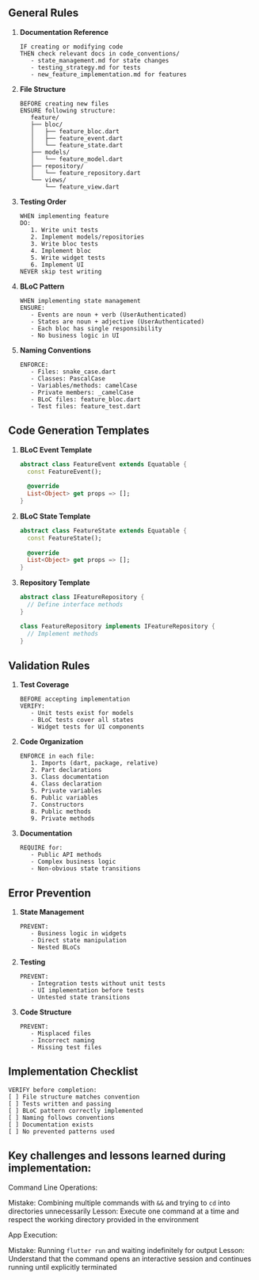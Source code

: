 ## General Rules

1. **Documentation Reference**
   ```
   IF creating or modifying code
   THEN check relevant docs in code_conventions/
      - state_management.md for state changes
      - testing_strategy.md for tests
      - new_feature_implementation.md for features
   ```

2. **File Structure**
   ```
   BEFORE creating new files
   ENSURE following structure:
      feature/
      ├── bloc/
      │   ├── feature_bloc.dart
      │   ├── feature_event.dart
      │   └── feature_state.dart
      ├── models/
      │   └── feature_model.dart
      ├── repository/
      │   └── feature_repository.dart
      └── views/
          └── feature_view.dart
   ```

3. **Testing Order**
   ```
   WHEN implementing feature
   DO:
      1. Write unit tests
      2. Implement models/repositories
      3. Write bloc tests
      4. Implement bloc
      5. Write widget tests
      6. Implement UI
   NEVER skip test writing
   ```

4. **BLoC Pattern**
   ```
   WHEN implementing state management
   ENSURE:
      - Events are noun + verb (UserAuthenticated)
      - States are noun + adjective (UserAuthenticated)
      - Each bloc has single responsibility
      - No business logic in UI
   ```

5. **Naming Conventions**
   ```
   ENFORCE:
      - Files: snake_case.dart
      - Classes: PascalCase
      - Variables/methods: camelCase
      - Private members: _camelCase
      - BLoC files: feature_bloc.dart
      - Test files: feature_test.dart
   ```

## Code Generation Templates

1. **BLoC Event Template**
   ```dart
   abstract class FeatureEvent extends Equatable {
     const FeatureEvent();
     
     @override
     List<Object> get props => [];
   }
   ```

2. **BLoC State Template**
   ```dart
   abstract class FeatureState extends Equatable {
     const FeatureState();
     
     @override
     List<Object> get props => [];
   }
   ```

3. **Repository Template**
   ```dart
   abstract class IFeatureRepository {
     // Define interface methods
   }

   class FeatureRepository implements IFeatureRepository {
     // Implement methods
   }
   ```

## Validation Rules

1. **Test Coverage**
   ```
   BEFORE accepting implementation
   VERIFY:
      - Unit tests exist for models
      - BLoC tests cover all states
      - Widget tests for UI components
   ```

2. **Code Organization**
   ```
   ENFORCE in each file:
      1. Imports (dart, package, relative)
      2. Part declarations
      3. Class documentation
      4. Class declaration
      5. Private variables
      6. Public variables
      7. Constructors
      8. Public methods
      9. Private methods
   ```

3. **Documentation**
   ```
   REQUIRE for:
      - Public API methods
      - Complex business logic
      - Non-obvious state transitions
   ```

## Error Prevention

1. **State Management**
   ```
   PREVENT:
      - Business logic in widgets
      - Direct state manipulation
      - Nested BLoCs
   ```

2. **Testing**
   ```
   PREVENT:
      - Integration tests without unit tests
      - UI implementation before tests
      - Untested state transitions
   ```

3. **Code Structure**
   ```
   PREVENT:
      - Misplaced files
      - Incorrect naming
      - Missing test files
   ```

## Implementation Checklist

```
VERIFY before completion:
[ ] File structure matches convention
[ ] Tests written and passing
[ ] BLoC pattern correctly implemented
[ ] Naming follows conventions
[ ] Documentation exists
[ ] No prevented patterns used
```

## Key challenges and lessons learned during implementation:

Command Line Operations:

Mistake: Combining multiple commands with `&&` and trying to `cd` into directories unnecessarily
Lesson: Execute one command at a time and respect the working directory provided in the environment

App Execution:

Mistake: Running `flutter run` and waiting indefinitely for output
Lesson: Understand that the command opens an interactive session and continues running until explicitly terminated
